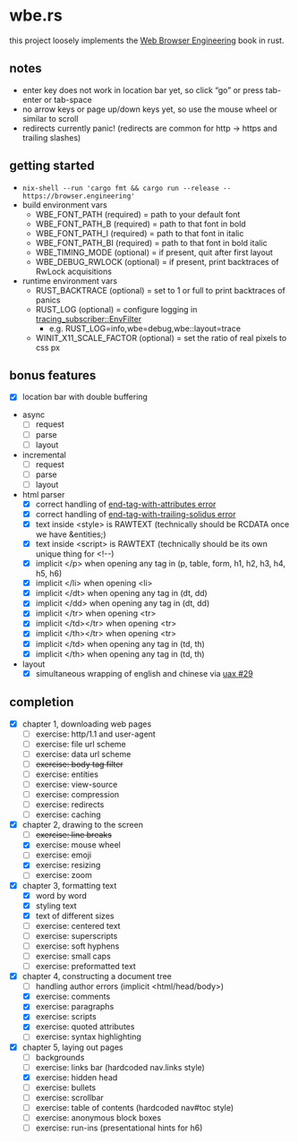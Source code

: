 wbe.rs
======

this project loosely implements the [Web Browser Engineering](https://browser.engineering) book in rust.

## notes

* enter key does not work in location bar yet, so click “go” or press tab-enter or tab-space
* no arrow keys or page up/down keys yet, so use the mouse wheel or similar to scroll
* redirects currently panic! (redirects are common for http → https and trailing slashes)

## getting started

* `nix-shell --run 'cargo fmt && cargo run --release -- https://browser.engineering'`
* build environment vars
    * WBE_FONT_PATH (required) = path to your default font
    * WBE_FONT_PATH_B (required) = path to that font in bold
    * WBE_FONT_PATH_I (required) = path to that font in italic
    * WBE_FONT_PATH_BI (required) = path to that font in bold italic
    * WBE_TIMING_MODE (optional) = if present, quit after first layout
    * WBE_DEBUG_RWLOCK (optional) = if present, print backtraces of RwLock acquisitions
* runtime environment vars
    * RUST_BACKTRACE (optional) = set to 1 or full to print backtraces of panics
    * RUST_LOG (optional) = configure logging in [tracing_subscriber::EnvFilter](https://docs.rs/tracing-subscriber/0.3.16/tracing_subscriber/filter/struct.EnvFilter.html)
        * e.g. RUST_LOG=info,wbe=debug,wbe::layout=trace
    * WINIT_X11_SCALE_FACTOR (optional) = set the ratio of real pixels to css px

## bonus features

* [x] location bar with double buffering
* async
    * [ ] request
    * [ ] parse
    * [ ] layout
* incremental
    * [ ] request
    * [ ] parse
    * [ ] layout
* html parser
    * [x] correct handling of [end-tag-with-attributes error](https://html.spec.whatwg.org/#parse-error-end-tag-with-attributes)
    * [x] correct handling of [end-tag-with-trailing-solidus error](https://html.spec.whatwg.org/#parse-error-end-tag-with-trailing-solidus)
    * [x] text inside \<style> is RAWTEXT (technically should be RCDATA once we have \&entities;)
    * [x] text inside \<script> is RAWTEXT (technically should be its own unique thing for \<!--)
    * [x] implicit \</p> when opening any tag in (p, table, form, h1, h2, h3, h4, h5, h6)
    * [x] implicit \</li> when opening \<li>
    * [x] implicit \</dt> when opening any tag in (dt, dd)
    * [x] implicit \</dd> when opening any tag in (dt, dd)
    * [x] implicit \</tr> when opening \<tr>
    * [x] implicit \</td>\</tr> when opening \<tr>
    * [x] implicit \</th>\</tr> when opening \<tr>
    * [x] implicit \</td> when opening any tag in (td, th)
    * [x] implicit \</th> when opening any tag in (td, th)
* layout
    * [x] simultaneous wrapping of english and chinese via [uax #29](https://crates.io/crates/unicode-segmentation)

## completion

* [x] chapter 1, downloading web pages
    * [ ] exercise: http/1.1 and user-agent
    * [ ] exercise: file url scheme
    * [ ] exercise: data url scheme
    * [ ] ~~exercise: body tag filter~~
    * [ ] exercise: entities
    * [ ] exercise: view-source
    * [ ] exercise: compression
    * [ ] exercise: redirects
    * [ ] exercise: caching
* [x] chapter 2, drawing to the screen
    * [ ] ~~exercise: line breaks~~
    * [x] exercise: mouse wheel
    * [ ] exercise: emoji
    * [x] exercise: resizing
    * [ ] exercise: zoom
* [x] chapter 3, formatting text
    * [x] word by word
    * [x] styling text
    * [x] text of different sizes
    * [ ] exercise: centered text
    * [ ] exercise: superscripts
    * [ ] exercise: soft hyphens
    * [ ] exercise: small caps
    * [ ] exercise: preformatted text
* [x] chapter 4, constructing a document tree
    * [ ] handling author errors (implicit \<html/head/body>)
    * [x] exercise: comments
    * [x] exercise: paragraphs
    * [x] exercise: scripts
    * [x] exercise: quoted attributes
    * [ ] exercise: syntax highlighting
* [x] chapter 5, laying out pages
    * [ ] backgrounds
    * [ ] exercise: links bar (hardcoded nav.links style)
    * [x] exercise: hidden head
    * [ ] exercise: bullets
    * [ ] exercise: scrollbar
    * [ ] exercise: table of contents (hardcoded nav#toc style)
    * [ ] exercise: anonymous block boxes
    * [ ] exercise: run-ins (presentational hints for h6)
